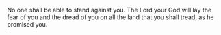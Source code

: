 No one shall be able to stand against you. The Lord your God will lay the fear of you and the dread of you on all the land that you shall tread, as he promised you.
